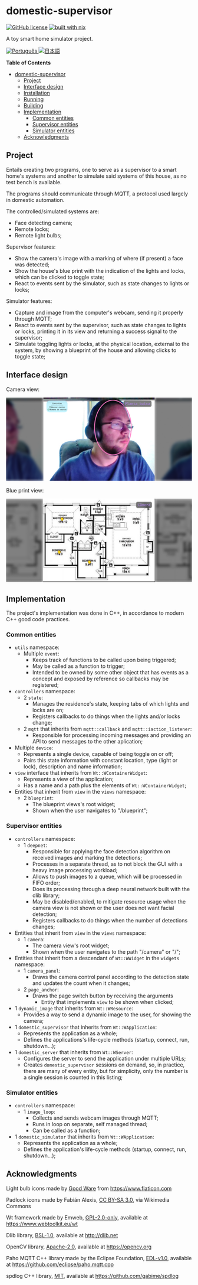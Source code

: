 # domestic-supervisor

[![GitHub license](https://img.shields.io/github/license/LuigiPiucco/domestic-supervisor?color=informational)][2] [![built with nix](https://builtwithnix.org/badge.svg)][1]

A toy smart home simulator project.

<a href="./README.pt.md">
<img src="https://upload.wikimedia.org/wikipedia/commons/3/31/Flag_of_Portuguese_language_%28PT-BR%29.svg" alt="Português" title="Ler em português" width="32px" />
</a>
<a href="./README.ja.md">
<img src="https://upload.wikimedia.org/wikipedia/en/thumb/9/9e/Flag_of_Japan.svg/1920px-Flag_of_Japan.svg.png" alt="日本語" title="日本語で読みます" width="32px" />
</a>

<!-- markdown-toc start - Don't edit this section. Run M-x markdown-toc-refresh-toc -->

**Table of Contents**

- [domestic-supervisor](#domestic-supervisor)
  - [Project](#project)
  - [Interface design](#interface-design)
  - [Installation](#installation)
  - [Running](#running)
  - [Building](#building)
  - [Implementation](#implementation)
    - [Common entities](#common-entities)
    - [Supervisor entities](#supervisor-entities)
    - [Simulator entities](#simulator-entities)
  - [Acknowledgments](#acknowledgments)

<!-- markdown-toc end -->

## Project

Entails creating two programs, one to serve as a supervisor to a smart home's
systems and another to simulate said systems of this house, as no test bench is
available.

The programs should communicate through MQTT, a protocol used largely in
domestic automation.

The controlled/simulated systems are:

- Face detecting camera;
- Remote locks;
- Remote light bulbs;

Supervisor features:

- Show the camera's image with a marking of where (if present) a face was detected;
- Show the house's blue print with the indication of the lights and locks, which
  can be clicked to toggle state;
- React to events sent by the simulator, such as state changes to lights or
  locks;

Simulator features:

- Capture and image from the computer's webcam, sending it properly through
  MQTT;
- React to events sent by the supervisor, such as state changes to lights or
  locks, printing it in its view and returning a success signal to the
  supervisor;
- Simulate toggling lights or locks, at the physical location, external to the
  system, by showing a blueprint of the house and allowing clicks to toggle
  state;

## Interface design

Camera view:

![Camera view](./assets/Camera.png)

Blue print view:

![Blue print view](./assets/Blueprint.png)

## Implementation

The project's implementation was done in C++, in accordance to modern C++
good code practices.

### Common entities

- `utils` namespace:
  - Multiple `event`:
    - Keeps track of functions to be called upon being triggered;
    - May be called as a function to trigger;
    - Intended to be owned by some other object that has events as a concept
      and exposed by reference so callbacks may be registered;
- `controllers` namespace:
  - 2 `state`:
    - Manages the residence's state, keeping tabs of which lights and locks are
      on;
    - Registers callbacks to do things when the lights and/or locks change;
  - 2 `mqtt` that inherits from `mqtt::callback` and `mqtt::iaction_listener`:
    - Responsible for processing incoming messages and providing an API to send
      messages to the other aplication;
- Multiple `device`:
  - Represents a single device, capable of being toggle on or off;
  - Pairs this state information with constant location, type (light or lock),
    description and name information;
- `view` interface that inherits from `Wt::WContainerWidget`:
  - Represents a view of the application;
  - Has a name and a path plus the elements of `Wt::WContainerWidget`;
- Entities that inherit from `view` in the `views` namespace:
  - 2 `blueprint`:
    - The blueprint views's root widget;
    - Shown when the user navigates to "/blueprint";

### Supervisor entities

- `controllers` namespace:
  - 1 `deepnet`:
    - Responsible for applying the face detection algorithm on received images
      and marking the detections;
    - Processes in a separate thread, as to not block the GUI with a heavy image
      processing workload;
    - Allows to push images to a queue, which will be processed in FIFO order;
    - Does its processing through a deep neural network built with the dlib
      library;
    - May be disabled/enabled, to mitigate resource usage when the camera view
      is not shown or the user does not want facial detection;
    - Registers callbacks to do things when the number of detections changes;
- Entities that inherit from `view` in the `views` namespace:
  - 1 `camera`:
    - The camera view's root widget;
    - Shown when the user navigates to the path "/camera" or "/";
- Entities that inherit from a descendant of `Wt::WWidget` in the `widgets`
  namespace:
  - 1 `camera_panel`:
    - Draws the camera control panel according to the detection state and
      updates the count when it changes;
  - 2 `page_anchor`:
    - Draws the page switch button by receiving the arguments
      - Entity that implements `view` to be shown when clicked;
- 1 `dynamic_image` that inherits from `Wt::WResource`:
  - Provides a way to send a dynamic image to the user, for showing the camera;
- 1 `domestic_supervisor` that inherits from `Wt::WApplication`:
  - Represents the application as a whole;
  - Defines the applications's life-cycle methods (startup, connect, run,
    shutdown...);
- 1 `domestic_server` that inherits from `Wt::WServer`:
  - Configures the server to send the application under multiple URLs;
  - Creates `domestic_supervisor` sessions on demand, so, in practice, there are
    many of every entity, but for simplicity, only the number is a single
    session is counted in this listing;

### Simulator entities

- `controllers` namespace:
  - 1 `image_loop`:
    - Collects and sends webcam images through MQTT;
    - Runs in loop on separate, self managed thread;
    - Can be called as a function;
- 1 `domestic_simulator` that inherits from `Wt::WApplication`:
  - Represents the application as a whole;
  - Defines the application's life-cycle methods (startup, connect, run,
    shutdown...);

## Acknowledgments

Light bulb icons made by
[Good Ware](https://www.flaticon.com/authors/good-ware "Good Ware") from
https://www.flaticon.com

Padlock icons made by Fabián Alexis,
[CC BY-SA 3.0](https://creativecommons.org/licenses/by-sa/3.0 "CC BY-SA 3.0"),
via Wikimedia Commons

Wt framework made by Emweb,
[GPL-2.0-only](https://github.com/emweb/wt/blob/master/LICENSE "Wt's Github license"),
available at https://www.webtoolkit.eu/wt

Dlib library,
[BSL-1.0](http://dlib.net/license.html "Dlib's license"), available at
http://dlib.net

OpenCV library,
[Apache-2.0](https://github.com/opencv/opencv/blob/master/LICENSE "OpenCV's Github license"),
available at https://opencv.org

Paho MQTT C++ library made by the Eclipse Foundation,
[EDL-v1.0](https://github.com/eclipse/paho.mqtt.cpp/blob/master/edl-v10 "Paho's Github license"),
available at https://github.com/eclipse/paho.mqtt.cpp

spdlog C++ library,
[MIT](https://github.com/gabime/spdlog/blob/v1.x/LICENSE "spdlog's Github licence"),
available at https://github.com/gabime/spdlog

[1]: https://builtwithnix.org "Built with nix"
[2]: https://github.com/LuigiPiucco/domestic-supervisor/blob/master/LICENSE "Github license"
